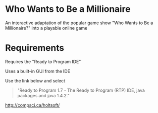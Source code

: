 # Who Wants to Be a Millionaire

An interactive adaptation of the popular game show "Who Wants to Be a Millionaire?" into a playable online game

# Requirements

Requires the "Ready to Program IDE"

Uses a built-in GUI from the IDE

Use the link below and select 
>"Ready to Program 1.7 - The Ready to Program (RTP) IDE, java packages and java 1.4.2."

http://compsci.ca/holtsoft/
